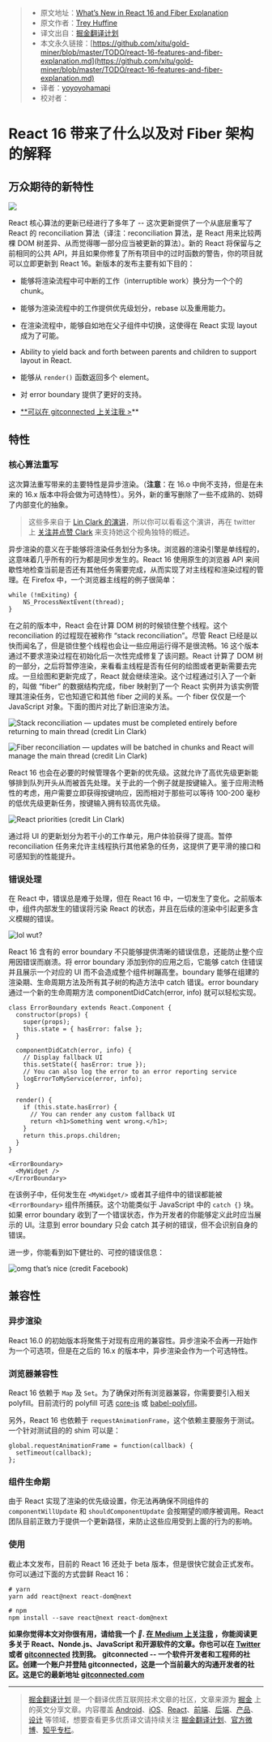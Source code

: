 
> * 原文地址：[What’s New in React 16 and Fiber Explanation](https://edgecoders.com/react-16-features-and-fiber-explanation-e779544bb1b7)
> * 原文作者：[Trey Huffine](https://edgecoders.com/@treyhuffine?source=post_header_lockup)
> * 译文出自：[掘金翻译计划](https://github.com/xitu/gold-miner)
> * 本文永久链接：[https://github.com/xitu/gold-miner/blob/master/TODO/react-16-features-and-fiber-explanation.md](https://github.com/xitu/gold-miner/blob/master/TODO/react-16-features-and-fiber-explanation.md)
> * 译者：[yoyoyohamapi](https://github.com/yoyoyohamapi)
> * 校对者：

# React 16 带来了什么以及对 Fiber 架构的解释

## 万众期待的新特性

![](https://cdn-images-1.medium.com/max/2100/1*i3hzpSEiEEMTuWIYviYweQ.png)

React 核心算法的更新已经进行了多年了 -- 这次更新提供了一个从底层重写了 React 的 reconciliation 算法（译注：reconciliation 算法，是 React 用来比较两棵 DOM 树差异、从而觉得哪一部分应当被更新的算法）。新的 React 将保留与之前相同的公共 API，并且如果你修复了所有项目中的过时函数的警告，你的项目就可以立即更新到 React 16。新版本的发布主要有如下目的：

* 能够将渲染流程中可中断的工作（interruptible work）换分为一个个的 chunk。 

* 能够为渲染流程中的工作提供优先级划分，rebase 以及重用能力。

* 在渲染流程中，能够自如地在父子组件中切换，这使得在 React 实现 layout 成为了可能。

* Ability to yield back and forth between parents and children to support layout in React.

* 能够从 `render()` 函数返回多个 element。

* 对 error boundary 提供了更好的支持。

* [**可以在 gitconnected 上关注我 >](https://gitconnected.com/treyhuffine)**

## 特性

### 核心算法重写

这次算法重写带来的主要特性是异步渲染。（**注意**：在 16.o 中尙不支持，但是在未来的 16.x 版本中将会做为可选特性）。另外，新的重写删除了一些不成熟的、妨碍了内部变化的抽象。

> 这些多来自于 [Lin Clark 的演讲](https://www.youtube.com/watch?v=ZCuYPiUIONs)，所以你可以看看这个演讲，再在 twitter 上 [关注并点赞 Clark](https://twitter.com/linclark) 来支持她这个视角独特的概述。

异步渲染的意义在于能够将渲染任务划分为多块。浏览器的渲染引擎是单线程的，这意味着几乎所有的行为都是同步发生的。React 16 使用原生的浏览器 API 来间歇性地检查当前是否还有其他任务需要完成，从而实现了对主线程和渲染过程的管理。在 Firefox 中，一个浏览器主线程的例子很简单：

```
while (!mExiting) {
    NS_ProcessNextEvent(thread);
}
```

在之前的版本中，React 会在计算 DOM 树的时候锁住整个线程。这个 reconciliation 的过程现在被称作 “stack reconciliation”。尽管 React 已经是以快而闻名了，但是锁住整个线程也会让一些应用运行得不是很流畅。16 这个版本通过不要求渲染过程在初始化后一次性完成修复了该问题。React 计算了 DOM 树的一部分，之后将暂停渲染，来看看主线程是否有任何的绘图或者更新需要去完成。一旦绘图和更新完成了，React 就会继续渲染。这个过程通过引入了一个新的，叫做 “fiber” 的数据结构完成，fiber 映射到了一个 React 实例并为该实例管理其渲染任务，它也知道它和其他 fiber 之间的关系。一个 fiber 仅仅是一个 JavaScript 对象。下面的图片对比了新旧渲染方法。

![Stack reconciliation — updates must be completed entirely before returning to main thread (credit Lin Clark)](https://cdn-images-1.medium.com/max/3304/1*QtyRyjiedObq7_khCw5GlA.png)

![Fiber reconciliation — updates will be batched in chunks and React will manage the main thread (credit Lin Clark)](https://cdn-images-1.medium.com/max/2000/1*LEPjfYL6Bd4nkcCRMB6vog.png)

React 16 也会在必要的时候管理各个更新的优先级。这就允许了高优先级更新能够排到队列开头从而被首先处理。关于此的一个例子就是按键输入。鉴于应用流畅性的考虑，用户需要立即获得按键响应，因而相对于那些可以等待 100-200 毫秒的低优先级更新任务，按键输入拥有较高优先级。

![React priorities (credit Lin Clark)](https://cdn-images-1.medium.com/max/3428/1*RZYe9LuwfybI9zDxCL28NQ.png)

通过将 UI 的更新划分为若干小的工作单元，用户体验获得了提高。暂停 reconciliation 任务来允许主线程执行其他紧急的任务，这提供了更平滑的接口和可感知到的性能提升。

### 错误处理

在 React 中，错误总是难于处理，但在 React 16 中，一切发生了变化。之前版本中，组件内部发生的错误将污染 React 的状态，并且在后续的渲染中引起更多含义模糊的错误。

![lol wut?](https://cdn-images-1.medium.com/max/2000/1*BLyT8jKqOPRAKt_iUXCNeg.png)

React 16 含有的 error boundary 不只能够提供清晰的错误信息，还能防止整个应用因错误而崩溃。将 error boundary 添加到你的应用之后，它能够 catch 住错误并且展示一个对应的 UI 而不会造成整个组件树蹦高奎。boundary 能够在组建的渲染期、生命周期方法及所有其子树的构造方法中 catch 错误。error boundary 通过一个新的生命周期方法 componentDidCatch(error, info) 就可以轻松实现。

```
class ErrorBoundary extends React.Component {
  constructor(props) {
    super(props);
    this.state = { hasError: false };
  }

  componentDidCatch(error, info) {
    // Display fallback UI
    this.setState({ hasError: true });
    // You can also log the error to an error reporting service
    logErrorToMyService(error, info);
  }

  render() {
    if (this.state.hasError) {
      // You can render any custom fallback UI
      return <h1>Something went wrong.</h1>;
    }
    return this.props.children;
  }
}

<ErrorBoundary>
  <MyWidget />
</ErrorBoundary>
```

在该例子中，任何发生在 `<MyWidget/>` 或者其子组件中的错误都能被 `<ErrorBoundary>` 组件所捕获。这个功能类似于 JavaScript 中的 `catch {}` 块。如果 error boundary 收到了一个错误状态，作为开发者的你能够定义此时应当展示的 UI。注意到 error boundary 只会 catch 其子树的错误，但不会识别自身的错误。

进一步，你能看到如下健壮的、可控的错误信息：

![omg that’s nice (credit Facebook)](https://cdn-images-1.medium.com/max/3202/1*Icy2gSlrGAifYrI-cNddIg.png)

## 兼容性

### 异步渲染

React 16.0 的初始版本将聚焦于对现有应用的兼容性。异步渲染不会再一开始作为一个可选项，但是在之后的 16.x 的版本中，异步渲染会作为一个可选特性。

### 浏览器兼容性

React 16 依赖于 `Map` 及 `Set`。为了确保对所有浏览器兼容，你需要要引入相关 polyfill。目前流行的 polyfill 可选 [core-js](https://github.com/zloirock/core-js) 或 [babel-polyfill](https://babeljs.io/docs/usage/polyfill/)。

另外，React 16 也依赖于 `requestAnimationFrame`，这个依赖主要服务于测试。一个针对测试目的的 shim 可以是：

```
global.requestAnimationFrame = function(callback) {
  setTimeout(callback);
};
```

### 组件生命期

由于 React 实现了渲染的优先级设置，你无法再确保不同组件的 `componentWillUpdate` 和 `shouldComponentUpdate` 会按期望的顺序被调用。React 团队目前正致力于提供一个更新路径，来防止这些应用受到上面的行为的影响。

### 使用

截止本文发布，目前的 React 16 还处于 beta 版本，但是很快它就会正式发布。你可以通过下面的方式尝鲜 React 16：

```
# yarn
yarn add react@next react-dom@next

# npm
npm install --save react@next react-dom@next
```

**如果你觉得本文对你很有用，请给我一个 *👏*. [在 Medium 上关注我](https://medium.com/@treyhuffine) ，你能阅读更多关于 React、Nonde.js、JavaScript 和开源软件的文章。你也可以在 [Twitter](https://twitter.com/twitter) 或者 [gitconnected](https://gitconnected.com/treyhuffine) 找到我。**
**gitconnected -- 一个软件开发者和工程师的社区。创建一个账户并登陆 gitconnected，这是一个当前最大的沟通开发者的社区。这是它的最新地址 [gitconnected.com](https://gitconnected.com/treyhuffine)**


---

> [掘金翻译计划](https://github.com/xitu/gold-miner) 是一个翻译优质互联网技术文章的社区，文章来源为 [掘金](https://juejin.im) 上的英文分享文章。内容覆盖 [Android](https://github.com/xitu/gold-miner#android)、[iOS](https://github.com/xitu/gold-miner#ios)、[React](https://github.com/xitu/gold-miner#react)、[前端](https://github.com/xitu/gold-miner#前端)、[后端](https://github.com/xitu/gold-miner#后端)、[产品](https://github.com/xitu/gold-miner#产品)、[设计](https://github.com/xitu/gold-miner#设计) 等领域，想要查看更多优质译文请持续关注 [掘金翻译计划](https://github.com/xitu/gold-miner)、[官方微博](http://weibo.com/juejinfanyi)、[知乎专栏](https://zhuanlan.zhihu.com/juejinfanyi)。
